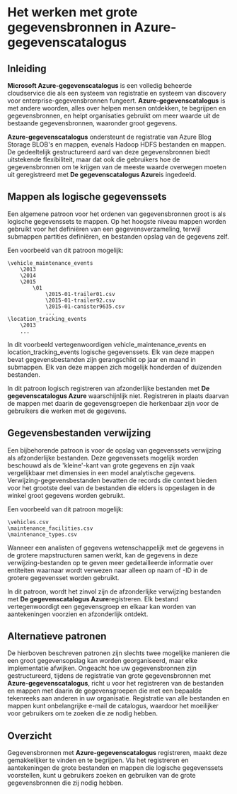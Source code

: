 <properties
   pageTitle="Het werken met gegevensbronnen 'big data' | Microsoft Azure"
   description="Hoe kan ik artikel patronen voor het gebruik van de gegevenscatalogus Azure met 'big data'-gegevensbronnen, waaronder Azure-blobopslag, Lake van Azure-gegevens en Hadoop HDFS markeren."
   services="data-catalog"
   documentationCenter=""
   authors="steelanddata"
   manager="NA"
   editor=""
   tags=""/>
<tags
   ms.service="data-catalog"
   ms.devlang="NA"
   ms.topic="article"
   ms.tgt_pltfrm="NA"
   ms.workload="data-catalog"
   ms.date="10/04/2016"
   ms.author="maroche"/>


# <a name="how-to-work-with-big-data-sources-in-azure-data-catalog"></a>Het werken met grote gegevensbronnen in Azure-gegevenscatalogus

## <a name="introduction"></a>Inleiding
**Microsoft Azure-gegevenscatalogus** is een volledig beheerde cloudservice die als een systeem van registratie en systeem van discovery voor enterprise-gegevensbronnen fungeert. **Azure-gegevenscatalogus** is met andere woorden, alles over helpen mensen ontdekken, te begrijpen en gegevensbronnen, en helpt organisaties gebruikt om meer waarde uit de bestaande gegevensbronnen, waaronder groot gegevens.

**Azure-gegevenscatalogus** ondersteunt de registratie van Azure Blog Storage BLOB's en mappen, evenals Hadoop HDFS bestanden en mappen. De gedeeltelijk gestructureerd aard van deze gegevensbronnen biedt uitstekende flexibiliteit, maar dat ook die gebruikers hoe de gegevensbronnen om te krijgen van de meeste waarde overwegen moeten uit geregistreerd met **De gegevenscatalogus Azure**is ingedeeld.

## <a name="directories-as-logical-data-sets"></a>Mappen als logische gegevenssets

Een algemene patroon voor het ordenen van gegevensbronnen groot is als logische gegevenssets te mappen. Op het hoogste niveau mappen worden gebruikt voor het definiëren van een gegevensverzameling, terwijl submappen partities definiëren, en bestanden opslag van de gegevens zelf.

Een voorbeeld van dit patroon mogelijk:

    \vehicle_maintenance_events
        \2013
        \2014
        \2015
            \01
                \2015-01-trailer01.csv
                \2015-01-trailer92.csv
                \2015-01-canister9635.csv
                ...
    \location_tracking_events
        \2013
        ...

In dit voorbeeld vertegenwoordigen vehicle_maintenance_events en location_tracking_events logische gegevenssets. Elk van deze mappen bevat gegevensbestanden zijn gerangschikt op jaar en maand in submappen. Elk van deze mappen zich mogelijk honderden of duizenden bestanden.

In dit patroon logisch registreren van afzonderlijke bestanden met **De gegevenscatalogus Azure** waarschijnlijk niet. Registreren in plaats daarvan de mappen met daarin de gegevensgroepen die herkenbaar zijn voor de gebruikers die werken met de gegevens.

## <a name="reference-data-files"></a>Gegevensbestanden verwijzing

Een bijbehorende patroon is voor de opslag van gegevenssets verwijzing als afzonderlijke bestanden. Deze gegevenssets mogelijk worden beschouwd als de 'kleine'-kant van grote gegevens en zijn vaak vergelijkbaar met dimensies in een model analytische gegevens. Verwijzing-gegevensbestanden bevatten de records die context bieden voor het grootste deel van de bestanden die elders is opgeslagen in de winkel groot gegevens worden gebruikt.

Een voorbeeld van dit patroon mogelijk:

    \vehicles.csv
    \maintenance_facilities.csv
    \maintenance_types.csv

Wanneer een analisten of gegevens wetenschappelijk met de gegevens in de grotere mapstructuren samen werkt, kan de gegevens in deze verwijzing-bestanden op te geven meer gedetailleerde informatie over entiteiten waarnaar wordt verwezen naar alleen op naam of -ID in de grotere gegevensset worden gebruikt.

In dit patroon, wordt het zinvol zijn de afzonderlijke verwijzing bestanden met **De gegevenscatalogus Azure**registreren. Elk bestand vertegenwoordigt een gegevensgroep en elkaar kan worden van aantekeningen voorzien en afzonderlijk ontdekt.

## <a name="alternate-patterns"></a>Alternatieve patronen

De hierboven beschreven patronen zijn slechts twee mogelijke manieren die een groot gegevensopslag kan worden georganiseerd, maar elke implementatie afwijken. Ongeacht hoe uw gegevensbronnen zijn gestructureerd, tijdens de registratie van grote gegevensbronnen met **Azure-gegevenscatalogus**, richt u voor het registreren van de bestanden en mappen met daarin de gegevensgroepen die met een bepaalde tekenreeks aan anderen in uw organisatie. Registratie van alle bestanden en mappen kunt onbelangrijke e-mail de catalogus, waardoor het moeilijker voor gebruikers om te zoeken die ze nodig hebben.

## <a name="summary"></a>Overzicht
Gegevensbronnen met **Azure-gegevenscatalogus** registreren, maakt deze gemakkelijker te vinden en te begrijpen. Via het registreren en aantekeningen de grote bestanden en mappen die logische gegevenssets voorstellen, kunt u gebruikers zoeken en gebruiken van de grote gegevensbronnen die zij nodig hebben.
